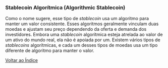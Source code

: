 ### Stablecoin Algorítmica (Algorithmic Stablecoin)

Como o nome sugere, esse tipo de _stablecoin_ usa um algoritmo para manter um valor consistente. Esses algoritmos geralmente vinculam duas moedas e ajustam seu preço dependendo da oferta e demanda dos investidores. Embora uma _stablecoin_ algorítmica esteja atrelada ao valor de um ativo do mundo real, ela não é apoiada por um. Existem vários tipos de _stablecoins_ algorítmicas, e cada um desses tipos de moedas usa um tipo diferente de algoritmo para manter o valor.

[Voltar ao Índice](../)